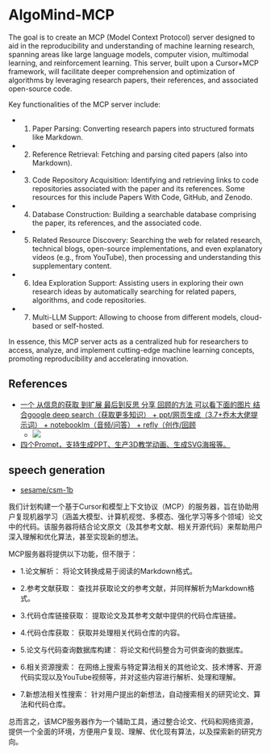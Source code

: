 # AlgoMind-MCP

The goal is to create an MCP (Model Context Protocol) server designed to aid in the reproducibility and understanding of machine learning research, spanning areas like large language models, computer vision, multimodal learning, and reinforcement learning. This server, built upon a Cursor+MCP framework, will facilitate deeper comprehension and optimization of algorithms by leveraging research papers, their references, and associated open-source code.

Key functionalities of the MCP server include:

  - 1. Paper Parsing: Converting research papers into structured formats like Markdown.
  
  - 2. Reference Retrieval: Fetching and parsing cited papers (also into Markdown).
  
  - 3. Code Repository Acquisition: Identifying and retrieving links to code repositories associated with the paper and its references. Some resources for this include Papers With Code, GitHub, and Zenodo.
  
  - 4. Database Construction: Building a searchable database comprising the paper, its references, and the associated code.
  
  - 5. Related Resource Discovery: Searching the web for related research, technical blogs, open-source implementations, and even explanatory videos (e.g., from YouTube), then processing and understanding this supplementary content.
  
  - 6. Idea Exploration Support: Assisting users in exploring their own research ideas by automatically searching for related papers, algorithms, and code repositories.
  
  - 7. Multi-LLM Support: Allowing to choose from different models, cloud-based or self-hosted.

In essence, this MCP server acts as a centralized hub for researchers to access, analyze, and implement cutting-edge machine learning concepts, promoting reproducibility and accelerating innovation.


## References

- [一个 从信息的获取 到扩展 最后到反思 分享 回顾的方法 可以看下面的图片 结合google deep search（获取更多知识） + ppt/网页生成（3.7+乔木大佬提示词） + notebooklm（音频/问答） + refly（创作/回顾](https://x.com/lee04052822/status/1901312078540931570)
  - ![](https://pbs.twimg.com/media/GmLRPFWagAEspK3?format=jpg&name=4096x4096)
- [四个Prompt，支持生成PPT、生产3D教学动画、生成SVG海报等。](https://x.com/vista8/status/1901224129405338102)

## speech generation
- [sesame/csm-1b](https://huggingface.co/sesame/csm-1b)

我们计划构建一个基于Cursor和模型上下文协议（MCP）的服务器，旨在协助用户复现机器学习（涵盖大模型、计算机视觉、多模态、强化学习等多个领域）论文中的代码。该服务器将结合论文原文（及其参考文献、相关开源代码）来帮助用户深入理解和优化算法，甚至实现新的想法。

MCP服务器将提供以下功能，但不限于：

  - 1.论文解析： 将论文转换成易于阅读的Markdown格式。

  - 2.参考文献获取： 查找并获取论文的参考文献，并同样解析为Markdown格式。

  - 3.代码仓库链接获取： 提取论文及其参考文献中提供的代码仓库链接。

  - 4.代码仓库获取： 获取并处理相关代码仓库的内容。

  - 5.论文与代码查询数据库构建： 将论文和代码整合为可供查询的数据库。

  - 6.相关资源搜索： 在网络上搜索与特定算法相关的其他论文、技术博客、开源代码实现以及YouTube视频等，并对这些内容进行解析、处理和理解。

  - 7.新想法相关性搜索： 针对用户提出的新想法，自动搜索相关的研究论文、算法和代码仓库。

总而言之，该MCP服务器作为一个辅助工具，通过整合论文、代码和网络资源，提供一个全面的环境，方便用户复现、理解、优化现有算法，以及探索新的研究方向。
